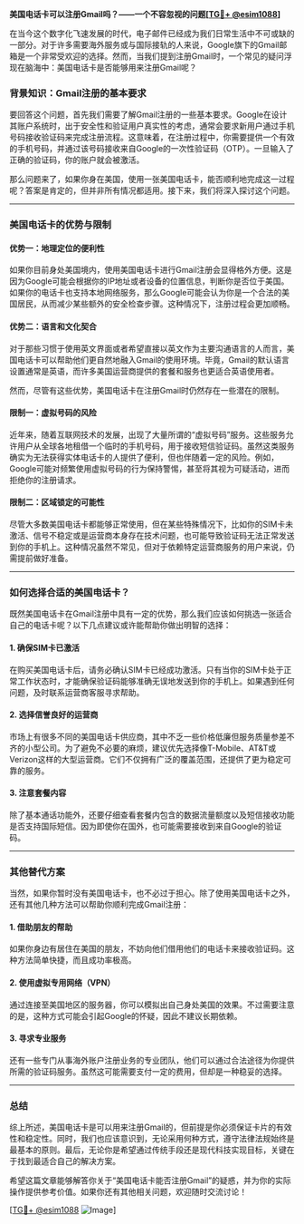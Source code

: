 **美国电话卡可以注册Gmail吗？——一个不容忽视的问题[[TG💪+ @esim1088](https://t.me/s/esim1088)]**

在当今这个数字化飞速发展的时代，电子邮件已经成为我们日常生活中不可或缺的一部分。对于许多需要海外服务或与国际接轨的人来说，Google旗下的Gmail邮箱是一个非常受欢迎的选择。然而，当我们提到注册Gmail时，一个常见的疑问浮现在脑海中：美国电话卡是否能够用来注册Gmail呢？

### **背景知识：Gmail注册的基本要求**

要回答这个问题，首先我们需要了解Gmail注册的一些基本要求。Google在设计其账户系统时，出于安全性和验证用户真实性的考虑，通常会要求新用户通过手机号码接收验证码来完成注册流程。这意味着，在注册过程中，你需要提供一个有效的手机号码，并通过该号码接收来自Google的一次性验证码（OTP）。一旦输入了正确的验证码，你的账户就会被激活。

那么问题来了，如果你身在美国，使用一张美国电话卡，能否顺利地完成这一过程呢？答案是肯定的，但并非所有情况都适用。接下来，我们将深入探讨这个问题。

---

### **美国电话卡的优势与限制**

#### **优势一：地理定位的便利性**
如果你目前身处美国境内，使用美国电话卡进行Gmail注册会显得格外方便。这是因为Google可能会根据你的IP地址或者设备的位置信息，判断你是否位于美国。如果你的电话卡也支持本地网络服务，那么Google可能会认为你是一个合法的美国居民，从而减少某些额外的安全检查步骤。这种情况下，注册过程会更加顺畅。

#### **优势二：语言和文化契合**
对于那些习惯于使用英文界面或者希望直接以英文作为主要沟通语言的人而言，美国电话卡可以帮助他们更自然地融入Gmail的使用环境。毕竟，Gmail的默认语言设置通常是英语，而许多美国运营商提供的套餐和服务也更适合英语使用者。

然而，尽管有这些优势，美国电话卡在注册Gmail时仍然存在一些潜在的限制。

#### **限制一：虚拟号码的风险**
近年来，随着互联网技术的发展，出现了大量所谓的“虚拟号码”服务。这些服务允许用户从全球各地租借一个临时的手机号码，用于接收短信验证码。虽然这类服务确实为无法获得实体电话卡的人提供了便利，但也伴随着一定的风险。例如，Google可能对频繁使用虚拟号码的行为保持警惕，甚至将其视为可疑活动，进而拒绝你的注册请求。

#### **限制二：区域锁定的可能性**
尽管大多数美国电话卡都能够正常使用，但在某些特殊情况下，比如你的SIM卡未激活、信号不稳定或是运营商本身存在技术问题，也可能导致验证码无法正常发送到你的手机上。这种情况虽然不常见，但对于依赖特定运营商服务的用户来说，仍需提前做好准备。

---

### **如何选择合适的美国电话卡？**

既然美国电话卡在Gmail注册中具有一定的优势，那么我们应该如何挑选一张适合自己的电话卡呢？以下几点建议或许能帮助你做出明智的选择：

#### **1. 确保SIM卡已激活**
在购买美国电话卡后，请务必确认SIM卡已经成功激活。只有当你的SIM卡处于正常工作状态时，才能确保验证码能够准确无误地发送到你的手机上。如果遇到任何问题，及时联系运营商客服寻求帮助。

#### **2. 选择信誉良好的运营商**
市场上有很多不同的美国电话卡供应商，其中不乏一些价格低廉但服务质量参差不齐的小型公司。为了避免不必要的麻烦，建议优先选择像T-Mobile、AT&T或Verizon这样的大型运营商。它们不仅拥有广泛的覆盖范围，还提供了更为稳定可靠的服务。

#### **3. 注意套餐内容**
除了基本通话功能外，还要仔细查看套餐内包含的数据流量额度以及短信接收功能是否支持国际短信。因为即使你在国外，也可能需要接收到来自Google的验证码。

---

### **其他替代方案**

当然，如果你暂时没有美国电话卡，也不必过于担心。除了使用美国电话卡之外，还有其他几种方法可以帮助你顺利完成Gmail注册：

#### **1. 借助朋友的帮助**
如果你身边有居住在美国的朋友，不妨向他们借用他们的电话卡来接收验证码。这种方法简单快捷，而且成功率极高。

#### **2. 使用虚拟专用网络（VPN）**
通过连接至美国地区的服务器，你可以模拟出自己身处美国的效果。不过需要注意的是，这种方式可能会引起Google的怀疑，因此不建议长期依赖。

#### **3. 寻求专业服务**
还有一些专门从事海外账户注册业务的专业团队，他们可以通过合法途径为你提供所需的验证码服务。虽然这可能需要支付一定的费用，但却是一种稳妥的选择。

---

### **总结**

综上所述，美国电话卡是可以用来注册Gmail的，但前提是你必须保证卡片的有效性和稳定性。同时，我们也应该意识到，无论采用何种方式，遵守法律法规始终是最基本的原则。最后，无论你是希望通过传统手段还是现代科技实现目标，关键在于找到最适合自己的解决方案。

希望这篇文章能够解答你关于“美国电话卡能否注册Gmail”的疑惑，并为你的实际操作提供参考价值。如果你还有其他相关问题，欢迎随时交流讨论！

[[TG💪+ @esim1088](https://t.me/s/esim1088) ![Image](https://i.postimg.cc/4NQfJmqS/Snipaste-2025-05-13-00-14-12.png)]